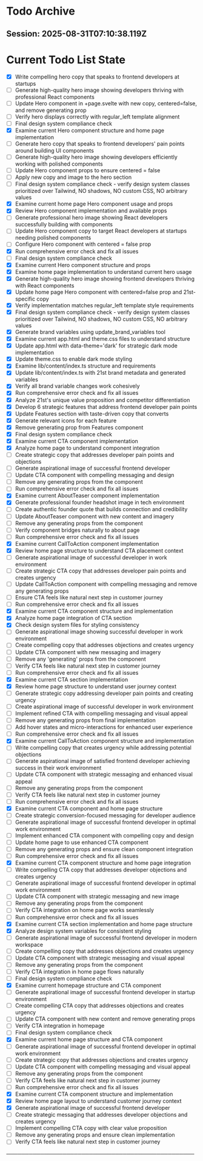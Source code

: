 # Todo Archive


## Session: 2025-08-31T07:10:38.119Z

<!-- DO NOT EDIT - Managed by todo_list tool -->
<!-- Updated: 2025-08-31T06:57:30.456Z -->

# Current Todo List State

- [x] Write compelling hero copy that speaks to frontend developers at startups
- [ ] Generate high-quality hero image showing developers thriving with professional React components
- [ ] Update Hero component in +page.svelte with new copy, centered=false, and remove generating prop
- [ ] Verify hero displays correctly with regular_left template alignment
- [ ] Final design system compliance check
- [x] Examine current Hero component structure and home page implementation
- [ ] Generate hero copy that speaks to frontend developers' pain points around building UI components
- [ ] Generate high-quality hero image showing developers efficiently working with polished components
- [ ] Update Hero component props to ensure centered = false
- [ ] Apply new copy and image to the hero section
- [ ] Final design system compliance check - verify design system classes prioritized over Tailwind, NO shadows, NO custom CSS, NO arbitrary values
- [x] Examine current home page Hero component usage and props
- [x] Review Hero component implementation and available props
- [ ] Generate professional hero image showing React developers successfully building with components
- [ ] Update Hero component copy to target React developers at startups needing polished components
- [ ] Configure Hero component with centered = false prop
- [x] Run comprehensive error check and fix all issues
- [ ] Final design system compliance check
- [x] Examine current Hero component structure and props
- [x] Examine home page implementation to understand current hero usage
- [x] Generate high-quality hero image showing frontend developers thriving with React components
- [x] Update home page Hero component with centered=false prop and 21st-specific copy
- [x] Verify implementation matches regular_left template style requirements
- [x] Final design system compliance check - verify design system classes prioritized over Tailwind, NO shadows, NO custom CSS, NO arbitrary values
- [x] Generate brand variables using update_brand_variables tool
- [x] Examine current app.html and theme.css files to understand structure
- [x] Update app.html with data-theme='dark' for strategic dark mode implementation
- [x] Update theme.css to enable dark mode styling
- [x] Examine lib/content/index.ts structure and requirements
- [x] Update lib/content/index.ts with 21st brand metadata and generated variables
- [x] Verify all brand variable changes work cohesively
- [x] Run comprehensive error check and fix all issues
- [x] Analyze 21st's unique value proposition and competitor differentiation
- [x] Develop 6 strategic features that address frontend developer pain points
- [x] Update Features section with taste-driven copy that converts
- [x] Generate relevant icons for each feature
- [x] Remove generating prop from Features component
- [x] Final design system compliance check
- [x] Examine current CTA component implementation
- [x] Analyze home page to understand component integration
- [ ] Create strategic copy that addresses developer pain points and objections
- [ ] Generate aspirational image of successful frontend developer
- [ ] Update CTA component with compelling messaging and design
- [ ] Remove any generating props from the component
- [ ] Run comprehensive error check and fix all issues
- [x] Examine current AboutTeaser component implementation
- [x] Generate professional founder headshot image in tech environment
- [ ] Create authentic founder quote that builds connection and credibility
- [ ] Update AboutTeaser component with new content and imagery
- [ ] Remove any generating props from the component
- [ ] Verify component bridges naturally to about page
- [ ] Run comprehensive error check and fix all issues
- [x] Examine current CallToAction component implementation
- [x] Review home page structure to understand CTA placement context
- [ ] Generate aspirational image of successful developer in work environment
- [ ] Create strategic CTA copy that addresses developer pain points and creates urgency
- [ ] Update CallToAction component with compelling messaging and remove any generating props
- [ ] Ensure CTA feels like natural next step in customer journey
- [ ] Run comprehensive error check and fix all issues
- [x] Examine current CTA component structure and implementation
- [x] Analyze home page integration of CTA section
- [x] Check design system files for styling consistency
- [ ] Generate aspirational image showing successful developer in work environment
- [ ] Create compelling copy that addresses objections and creates urgency
- [ ] Update CTA component with new messaging and imagery
- [ ] Remove any 'generating' props from the component
- [ ] Verify CTA feels like natural next step in customer journey
- [ ] Run comprehensive error check and fix all issues
- [x] Examine current CTA section implementation
- [x] Review home page structure to understand user journey context
- [ ] Generate strategic copy addressing developer pain points and creating urgency
- [ ] Create aspirational image of successful developer in work environment
- [ ] Implement refined CTA with compelling messaging and visual appeal
- [ ] Remove any generating props from final implementation
- [ ] Add hover states and micro-interactions for enhanced user experience
- [ ] Run comprehensive error check and fix all issues
- [x] Examine current CallToAction component structure and implementation
- [ ] Write compelling copy that creates urgency while addressing potential objections
- [ ] Generate aspirational image of satisfied frontend developer achieving success in their work environment
- [ ] Update CTA component with strategic messaging and enhanced visual appeal
- [ ] Remove any generating props from the component
- [ ] Verify CTA feels like natural next step in customer journey
- [ ] Run comprehensive error check and fix all issues
- [x] Examine current CTA component and home page structure
- [ ] Create strategic conversion-focused messaging for developer audience
- [ ] Generate aspirational image of successful frontend developer in optimal work environment
- [ ] Implement enhanced CTA component with compelling copy and design
- [ ] Update home page to use enhanced CTA component
- [ ] Remove any generating props and ensure clean component integration
- [ ] Run comprehensive error check and fix all issues
- [x] Examine current CTA component structure and home page integration
- [ ] Write compelling CTA copy that addresses developer objections and creates urgency
- [ ] Generate aspirational image of successful frontend developer in optimal work environment
- [ ] Update CTA component with strategic messaging and new image
- [ ] Remove any generating props from the component
- [ ] Verify CTA integration on home page works seamlessly
- [ ] Run comprehensive error check and fix all issues
- [x] Examine current CTA section implementation and home page structure
- [x] Analyze design system variables for consistent styling
- [ ] Generate aspirational image of successful frontend developer in modern workspace
- [ ] Create compelling copy that addresses objections and creates urgency
- [ ] Update CTA component with strategic messaging and visual appeal
- [ ] Remove any generating props from the component
- [ ] Verify CTA integration in home page flows naturally
- [ ] Final design system compliance check
- [x] Examine current homepage structure and CTA component
- [ ] Generate aspirational image of successful frontend developer in startup environment
- [ ] Create compelling CTA copy that addresses objections and creates urgency
- [ ] Update CTA component with new content and remove generating props
- [ ] Verify CTA integration in homepage
- [ ] Final design system compliance check
- [x] Examine current home page structure and CTA component
- [ ] Generate aspirational image of successful frontend developer in optimal work environment
- [ ] Create strategic copy that addresses objections and creates urgency
- [ ] Update CTA component with compelling messaging and visual appeal
- [ ] Remove any generating props from the component
- [ ] Verify CTA feels like natural next step in customer journey
- [ ] Run comprehensive error check and fix all issues
- [x] Examine current CTA component structure and implementation
- [x] Review home page layout to understand customer journey context
- [x] Generate aspirational image of successful frontend developer
- [ ] Create strategic messaging that addresses developer objections and creates urgency
- [ ] Implement compelling CTA copy with clear value proposition
- [ ] Remove any generating props and ensure clean implementation
- [ ] Verify CTA feels like natural next step in customer journey

──────────────────────────────────────────────────

